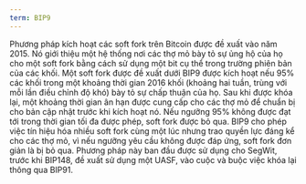 ```yaml
---
term: BIP9
---
```


Phương pháp kích hoạt các soft fork trên Bitcoin được đề xuất vào năm 2015. Nó giới thiệu một hệ thống nơi các thợ mỏ bày tỏ sự ủng hộ của họ cho một soft fork bằng cách sử dụng một bit cụ thể trong trường phiên bản của các khối. Một soft fork được đề xuất dưới BIP9 được kích hoạt nếu 95% các khối trong một khoảng thời gian 2016 khối (khoảng hai tuần, trùng với mỗi lần điều chỉnh độ khó) bày tỏ sự chấp thuận của họ. Sau khi được khóa lại, một khoảng thời gian ân hạn được cung cấp cho các thợ mỏ để chuẩn bị cho bản cập nhật trước khi kích hoạt nó. Nếu ngưỡng 95% không được đạt tới trong thời gian tối đa được phép, soft fork được bỏ qua. BIP9 cho phép việc tín hiệu hóa nhiều soft fork cùng một lúc nhưng trao quyền lực đáng kể cho các thợ mỏ, vì nếu ngưỡng yêu cầu không được đáp ứng, soft fork đơn giản là bị bỏ qua. Phương pháp này ban đầu được sử dụng cho SegWit, trước khi BIP148, đề xuất sử dụng một UASF, vào cuộc và buộc việc khóa lại thông qua BIP91.